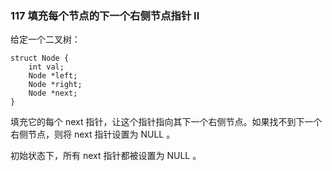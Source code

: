 ### 117 填充每个节点的下一个右侧节点指针 II
给定一个二叉树：
~~~
struct Node {
    int val;
    Node *left;
    Node *right;
    Node *next;
}
~~~
填充它的每个 next 指针，让这个指针指向其下一个右侧节点。如果找不到下一个右侧节点，则将 next 指针设置为 NULL 。

初始状态下，所有 next 指针都被设置为 NULL 。